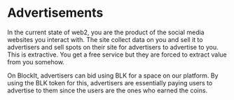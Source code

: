 # Advertisements

In the current state of web2, you are the product of the social media websites you interact with. The site collect data on you and sell it to advertisers and sell spots on their site for advertisers to advertise to you. This is extractive. You get a free service but they are forced to extract value from you somehow.&#x20;

On BlockIt, advertisers can bid using BLK for a space on our platform. By using the BLK token for this, advertisers are essentially paying users to advertise to them since the users are the ones who earned the coins.&#x20;
